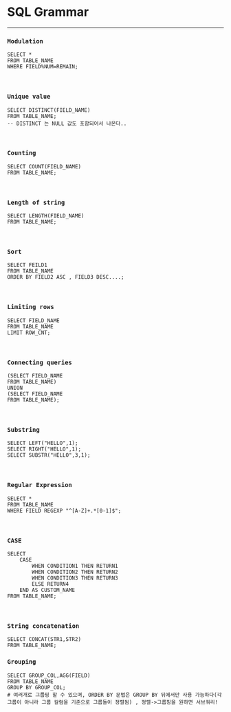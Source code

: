 # SQL Grammar

---

### `Modulation`

```mysql
SELECT *
FROM TABLE_NAME
WHERE FIELD%NUM=REMAIN;
```

​		

### `Unique value` 

```mysql
SELECT DISTINCT(FIELD_NAME)
FROM TABLE_NAME;
-- DISTINCT 는 NULL 값도 포함되어서 나온다..
```

​	

### `Counting` 

```mysql
SELECT COUNT(FIELD_NAME)
FROM TABLE_NAME;
```

​	

### `Length of string` 

```mysql
SELECT LENGTH(FIELD_NAME)
FROM TABLE_NAME;
```

​	

### `Sort`

```mysql
SELECT FEILD1
FROM TABLE_NAME
ORDER BY FIELD2 ASC , FIELD3 DESC....;
```

​	

### `Limiting rows` 

```mysql
SELECT FIELD_NAME
FROM TABLE_NAME
LIMIT ROW_CNT;
```

​	

### `Connecting queries`

```mysql
(SELECT FIELD_NAME
FROM TABLE_NAME)
UNION
(SELECT FIELD_NAME
FROM TABLE_NAME);
```

​	

### `Substring` 

```mysql
SELECT LEFT("HELLO",1);
SELECT RIGHT("HELLO",1);
SELECT SUBSTR("HELLO",3,1);
```

​	

### `Regular Expression` 

```mysql
SELECT *
FROM TABLE_NAME
WHERE FIELD REGEXP "^[A-Z]+.*[0-1]$";
```

​	

### `CASE`

```mysql
SELECT
    CASE
        WHEN CONDITION1 THEN RETURN1
        WHEN CONDITION2 THEN RETURN2
        WHEN CONDITION3 THEN RETURN3
        ELSE RETURN4
    END AS CUSTOM_NAME
FROM TABLE_NAME;
```

​	

### `String concatenation`

```mysql
SELECT CONCAT(STR1,STR2)
FROM TABLE_NAME;
```



### `Grouping`

```mysql
SELECT GROUP_COL,AGG(FIELD)
FROM TABLE_NAME
GROUP BY GROUP_COL;
# 여러개로 그룹핑 할 수 있으며, ORDER BY 문법은 GROUP BY 뒤에서만 사용 가능하다(각 그룹이 아니라 그룹 칼럼을 기준으로 그룹들이 정렬됨) , 정렬->그룹핑을 원하면 서브쿼리!
```


